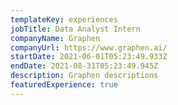 ```yaml
---
templateKey: experiences
jobTitle: Data Analyst Intern
companyName: Graphen
companyUrl: https://www.graphen.ai/
startDate: 2021-06-01T05:23:49.933Z
endDate: 2021-08-31T05:23:49.945Z
description: Graphen descriptions
featuredExperience: true
---
```

